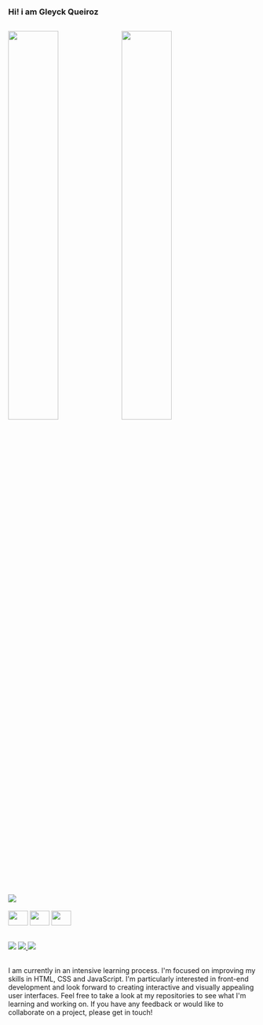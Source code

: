 ### Hi! i am Gleyck Queiroz
##
<div style= "display: inline_block;">
  <img height="45%" src="https://github-readme-stats.vercel.app/api?username=GleyckQueiroz&theme=midnight-purple&show_icons=true"/>
  <img height="45%" src="https://github-readme-stats.vercel.app/api/top-langs/?username=GleyckQueiroz&theme=midnight-purple"
</div>
<div>
  <img src="https://github-readme-activity-graph.vercel.app/graph?username=GleyckQueiroz&bg_color=000000&color=ff05de&line=ffffff&point=f500a7&area=true&hide_border=true"/>
</div>
<div style="display: inline_block;"><br>
  <img width="40" height="30" src="https://cdn.jsdelivr.net/gh/devicons/devicon@latest/icons/html5/html5-original.svg"/>
  <img width="40" height="30" src="https://cdn.jsdelivr.net/gh/devicons/devicon@latest/icons/css3/css3-original.svg"/>
  <img width="40" height="30" src="https://cdn.jsdelivr.net/gh/devicons/devicon@latest/icons/javascript/javascript-original.svg"/>                      
</div>

##

<div>
  <a href="mailto:gleyck.queiroz@gmail.com"><img src="https://img.shields.io/badge/Gmail-D14836?style=for-the-badge&logo=gmail&logoColor=white"></a>
  <a href="https://www.linkedin.com/in/gleyck-vitoriense-queiroz-96a4782a5/" target="_blank" ><img src="https://img.shields.io/badge/LinkedIn-0077B5?style=for-the-badge&logo=linkedin&logoColor=white"</a>
  <a href="https://www.instagram.com/gleyckvqueiroz/" target="_blank" ><img src="https://img.shields.io/badge/Instagram-E4405F?style=for-the-badge&logo=instagram&logoColor=white"/></a>
</div><br>
    
I am currently in an intensive learning process. I'm focused on improving my skills in HTML, CSS and JavaScript.
I'm particularly interested in front-end development and look forward to creating interactive and visually appealing user interfaces.
Feel free to take a look at my repositories to see what I'm learning and working on. If you have any feedback or would like to collaborate on a project, please get in touch!

<br>


